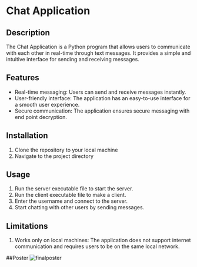 # Chat Application

## Description
The Chat Application is a Python program that allows users to communicate with each other in real-time through text messages.
It provides a simple and intuitive interface for sending and receiving messages.

## Features
- Real-time messaging: Users can send and receive messages instantly.
- User-friendly interface: The application has an easy-to-use interface for a smooth user experience.
- Secure communication: The application ensures secure messaging with end point decryption.

## Installation
1. Clone the repository to your local machine
2. Navigate to the project directory

## Usage
1. Run the server executable file to start the server.
2. Run the client executable file to make a client.
3. Enter the username and connect to the server.
4. Start chatting with other users by sending messages.

## Limitations
1. Works only on local machines: The application does not support internet communication and requires users to be on the same local network.

##Poster
![finalposter](https://github.com/TushN101/CodingProjects/assets/143404072/9a9580a7-df01-477d-863d-89f53edd4ada)

